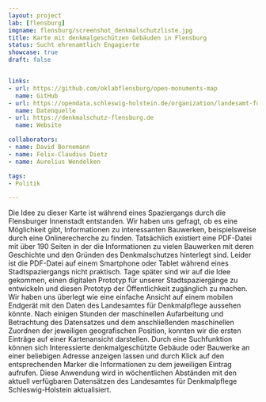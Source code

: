 ```yaml
---
layout: project
lab: [flensburg]
imgname: flensburg/screenshot_denkmalschutzliste.jpg
title: Karte mit denkmalgeschützen Gebäuden in Flensburg
status: Sucht ehrenamtlich Engagierte
showcase: true
draft: false


links:
- url: https://github.com/oklabflensburg/open-monuments-map
  name: GitHub
- url: https://opendata.schleswig-holstein.de/organization/landesamt-fur-denkmalpflege
  name: Datenquelle
- url: https://denkmalschutz-flensburg.de
  name: Website

collaborators:
- name: David Bornemann
- name: Felix-Claudius Dietz
- name: Aurelius Wendelken

tags:
- Politik

---
```


Die Idee zu dieser Karte ist während eines Spaziergangs durch die Flensburger Innenstadt entstanden. Wir haben uns gefragt, ob es eine Möglichkeit gibt, Informationen zu interessanten Bauwerken, beispielsweise durch eine Onlinerecherche zu finden. Tatsächlich existiert eine PDF-Datei mit über 190 Seiten in der die Informationen zu vielen Bauwerken mit deren Geschichte und den Gründen des Denkmalschutzes hinterlegt sind. Leider ist die PDF-Datei auf einem Smartphone oder Tablet während eines Stadtspaziergangs nicht praktisch. Tage später sind wir auf die Idee gekommen, einen digitalen Prototyp für unserer Stadtspaziergänge zu entwickeln und diesen Prototyp der Öffentlichkeit zugänglich zu machen. Wir haben uns überlegt wie eine einfache Ansicht auf einem mobilen Endgerät mit den Daten des Landesamtes für Denkmalpflege aussehen könnte. Nach einigen Stunden der maschinellen Aufarbeitung und Betrachtung des Datensatzes und dem anschließenden maschinellen Zuordnen der jeweiligen geografischen Position, konnten wir die ersten Einträge auf einer Kartenansicht darstellen. Durch eine Suchfunktion können sich Interessierte denkmalgeschützte Gebäude oder Bauwerke an einer beliebigen Adresse anzeigen lassen und durch Klick auf den entsprechenden Marker die Informationen zu dem jeweiligen Eintrag aufrufen. Diese Anwendung wird in wöchentlichen Abständen mit den aktuell verfügbaren Datensätzen des Landesamtes für Denkmalpflege Schleswig-Holstein aktualisiert.
